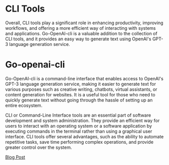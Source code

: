 # CLI Tools

Overall, CLI tools play a significant role in enhancing productivity, improving workflows, and offering a more efficient way of interacting with systems and applications. Go-OpenAI-cli is a valuable addition to the collection of CLI tools, and it provides an easy way to generate text using OpenAI's GPT-3 language generation service.

# Go-openai-cli

Go-OpenAI-cli is a command-line interface that enables access to OpenAI's GPT-3 language generation service, making it easier to generate text for various purposes such as creative writing, chatbots, virtual assistants, or content generation for websites. It is a useful tool for those who need to quickly generate text without going through the hassle of setting up an entire ecosystem. 

CLI or Command-Line Interface tools are an essential part of software development and system administration. They provide an efficient way for users to interact with an operating system or a software application by executing commands in the terminal rather than using a graphical user interface. CLI tools offer several advantages, such as the ability to automate repetitive tasks, save time performing complex operations, and provide greater control over the system. 

[Blog Post](/cli-tools/go-openai-cli)